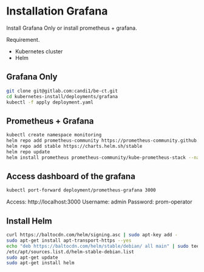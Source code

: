 # Installation Grafana
Install Grafana Only or install prometheus + grafana.

Requirement.
- Kubernetes cluster
- Helm
## Grafana Only
```sh
git clone git@gitlab.com:candi1/be-ct.git
cd kubernetes-install/deployments/grafana
kubectl -f apply deployment.yaml
```
## Prometheus + Grafana

```sh
kubectl create namespace monitoring
helm repo add prometheus-community https://prometheus-community.github.io/helm-charts
helm repo add stable https://charts.helm.sh/stable
helm repo update
helm install prometheus prometheus-community/kube-prometheus-stack --namespace monitoring

```

## Access dashboard of the grafana
```sh
kubectl port-forward deployment/prometheus-grafana 3000
```
Access: http://localhost:3000
Username: admin
Password: prom-operator
## Install Helm

```sh
curl https://baltocdn.com/helm/signing.asc | sudo apt-key add -
sudo apt-get install apt-transport-https --yes
echo "deb https://baltocdn.com/helm/stable/debian/ all main" | sudo tee
/etc/apt/sources.list.d/helm-stable-debian.list
sudo apt-get update
sudo apt-get install helm
```